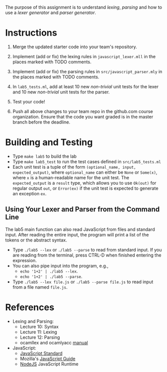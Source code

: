 The purpose of this assignment is to understand *lexing*, *parsing*
and how to use a *lexer generator* and *parser generator*.


Instructions
============

1. Merge the updated starter code into your team's repository.

2. Implement (add or fix) the lexing rules in `javascript_lexer.mll`
   in the places marked with TODO comments.

3. Implement (add or fix) the parsing rules in
   `src/javascript_parser.mly` in the places marked with TODO
   comments.

4. In `lab5_tests.ml`, add at least 10 new *non-trivial* unit tests
   for the lexer and 10 new *non-trivial* unit tests for the parser.

5. Test your code!

6. Push all above changes to your team repo in the github.com course
   organization. Ensure that the code you want graded is in the master
   branch before the deadline.


Building and Testing
====================

- Type `make lab5` to build the lab
- Type `make lab5_test` to run the test cases defined in
  `src/lab5_tests.ml`
- Each unit test is a tuple of the form `(optional_name, input,
  expected_output)`, where `optional_name` can either be `None` or
  `Some(x)`, where `x` is a human-readable name for the unit test. The
  `expected_output` is a `result` type, which allows you to use
  `Ok(out)` for regular output `out`, or `Error(ex)` if the unit test
  is expected to generate an exception `ex`.


Using Your Lexer and Parser from the Command Line
-------------------------------------------------

The lab5 main function can also read JavaScript from files and
standard input. After reading the entire input, the program will print
a list of the tokens or the abstract syntax.

- Type `./lab5 --lex` or `./lab5 --parse` to read from standard
  input. If you are reading from the terminal, press CTRL-D when
  finished entering the expression.
- You can also pipe input into the program, e.g.,
  - `echo '1+2' | ./lab5 --lex`.
  - `echo '1+2' | ./lab5 --parse`.
- Type `./lab5 --lex file.js` or `./lab5 --parse file.js` to read
  input from a file named `file.js`.


References
==========

- Lexing and Parsing:
  - Lecture 10: Syntax
  - Lecture 11: Lexing
  - Lecture 12: Parsing
  - ocamllex and ocamlyacc [manual](https://ocaml.org/manual/lexyacc.html)
- JavaScript:
  - [JavaScript Standard](https://262.ecma-international.org/10.0/)
  - Mozilla's [JavaScript Guide](https://developer.mozilla.org/en-US/docs/Web/JavaScript/Guide)
  - [NodeJS](https://nodejs.org/) JavaScript Runtime
